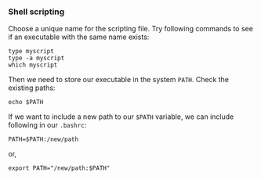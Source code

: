 ### Shell scripting 

Choose a unique name for the scripting file. Try following commands to see if an executable with the same name exists: 
```
type myscript
type -a myscript
which myscript
```

Then we need to store our executable in the system `PATH`. Check the existing paths: 
```
echo $PATH
```

If we want to include a new path to our `$PATH` variable, we can include following in our `.bashrc`: 
```
PATH=$PATH:/new/path
``` 
or, 
```
export PATH="/new/path:$PATH"
```
